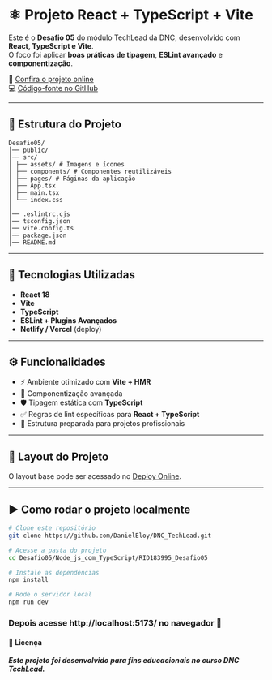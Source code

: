 # ⚛️ Projeto React + TypeScript + Vite

Este é o **Desafio 05** do módulo TechLead da DNC, desenvolvido com **React, TypeScript e Vite**.  
O foco foi aplicar **boas práticas de tipagem**, **ESLint avançado** e **componentização**.

🔗 [Confira o projeto online](https://dnc-desafio04.netlify.app/)  
💻 [Código-fonte no GitHub](https://github.com/DanielEloy/DNC_TechLead/tree/main/Desafio05/Node_js_com_TypeScript/RID183995_Desafio05)

---

## 📂 Estrutura do Projeto
```
Desafio05/
│── public/
│── src/
│ ├── assets/ # Imagens e ícones
│ ├── components/ # Componentes reutilizáveis
│ ├── pages/ # Páginas da aplicação
│ ├── App.tsx
│ ├── main.tsx
│ └── index.css
│
│── .eslintrc.cjs
│── tsconfig.json
│── vite.config.ts
│── package.json
│── README.md
```

---

## 🚀 Tecnologias Utilizadas

- **React 18**
- **Vite**
- **TypeScript**
- **ESLint + Plugins Avançados**
- **Netlify / Vercel** (deploy)

---

## ⚙️ Funcionalidades

- ⚡ Ambiente otimizado com **Vite + HMR**
- 🧩 Componentização avançada
- 🛡️ Tipagem estática com **TypeScript**
- ✅ Regras de lint específicas para **React + TypeScript**
- 🎨 Estrutura preparada para projetos profissionais

---

## 📸 Layout do Projeto

O layout base pode ser acessado no [Deploy Online](https://dnc-desafio04.netlify.app/).

---

## ▶️ Como rodar o projeto localmente

```bash
# Clone este repositório
git clone https://github.com/DanielEloy/DNC_TechLead.git

# Acesse a pasta do projeto
cd Desafio05/Node_js_com_TypeScript/RID183995_Desafio05

# Instale as dependências
npm install

# Rode o servidor local
npm run dev
```

### Depois acesse http://localhost:5173/ no navegador 🚀

#### 📝 Licença

***Este projeto foi desenvolvido para fins educacionais no curso DNC TechLead.***